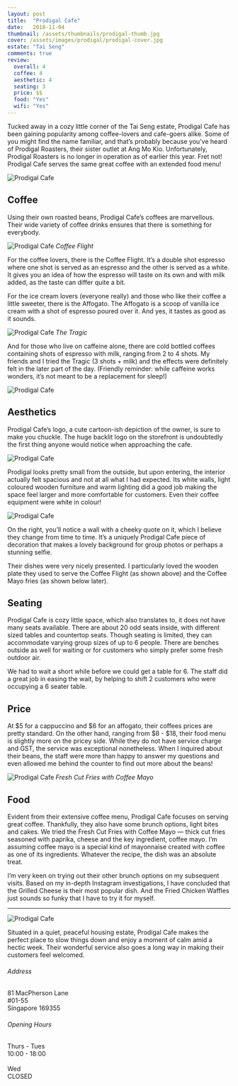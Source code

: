 ```yaml
---
layout: post
title:  "Prodigal Cafe"
date:   2018-11-04
thumbnail: /assets/thumbnails/prodigal-thumb.jpg
cover: /assets/images/prodigal/prodigal-cover.jpg
estate: "Tai Seng"
comments: true
review:
  overall: 4
  coffee: 4
  aesthetic: 4
  seating: 3
  price: $$
  food: "Yes"
  wifi: "Yes"
---
```


Tucked away in a cozy little corner of the Tai Seng estate, Prodigal Cafe has been gaining popularity among coffee-lovers and cafe-goers alike<!--more-->. Some of you might find the name familiar, and that’s probably because you’ve heard of Prodigal Roasters, their sister outlet at Ang Mo Kio. Unfortunately, Prodigal Roasters is no longer in operation as of earlier this year. Fret not! Prodigal Cafe serves the same great coffee with an extended food menu!

![Prodigal Cafe](/assets/images/prodigal/prodigal-1.jpg)

## Coffee
Using their own roasted beans, Prodigal Cafe’s coffees are marvellous. Their wide variety of coffee drinks ensures that there is something for everybody.

![Prodigal Cafe](/assets/images/prodigal/prodigal-2.jpg)
_Coffee Flight_

For the coffee lovers, there is the Coffee Flight. It’s a double shot espresso where one shot is served as an espresso and the other is served as a white. It gives you an idea of how the espresso will taste on its own and with milk added, as the taste can differ quite a bit.

For the ice cream lovers (everyone really) and those who like their coffee a little sweeter, there is the Affogato. The Affogato is a scoop of vanilla ice cream with a shot of espresso poured over it. And yes, it tastes as good as it sounds.

![Prodigal Cafe](/assets/images/prodigal/prodigal-3.jpg)
_The Tragic_

And for those who live on caffeine alone, there are cold bottled coffees containing shots of espresso with milk, ranging from 2 to 4 shots. My friends and I tried the Tragic (3 shots + milk) and the effects were definitely felt in the later part of the day. (Friendly reminder: while caffeine works wonders, it’s not meant to be a replacement for sleep!)

![Prodigal Cafe](/assets/images/prodigal/prodigal-4.jpg)

## Aesthetics
Prodigal Cafe’s logo, a cute cartoon-ish depiction of the owner, is sure to make you chuckle. The huge backlit logo on the storefront is undoubtedly the first thing anyone would notice when approaching the cafe.

![Prodigal Cafe](/assets/images/prodigal/prodigal-5.jpg)

Prodigal looks pretty small from the outside, but upon entering, the interior actually felt spacious and not at all what I had expected. Its white walls, light coloured wooden furniture and warm lighting did a good job making the space feel larger and more comfortable for customers. Even their coffee equipment were white in colour!

![Prodigal Cafe](/assets/images/prodigal/prodigal-6.jpg)

On the right, you’ll notice a wall with a cheeky quote on it, which I believe they change from time to time. It’s a uniquely Prodigal Cafe piece of decoration that makes a lovely background for group photos or perhaps a stunning selfie.

Their dishes were very nicely presented. I particularly loved the wooden plate they used to serve the Coffee Flight (as shown above) and the Coffee Mayo fries (as shown below later).

## Seating
Prodigal Cafe is cozy little space, which also translates to, it does not have many seats available. There are about 20 odd seats inside, with different sized tables and countertop seats. Though seating is limited, they can accommodate varying group sizes of up to 6 people. There are benches outside as well for waiting or for customers who simply prefer some fresh outdoor air.

We had to wait a short while before we could get a table for 6. The staff did a great job in easing the wait, by helping to shift 2 customers who were occupying a 6 seater table.

## Price
At $5 for a cappuccino and $6 for an affogato, their coffees prices are pretty standard. On the other hand, ranging from $8 - $18, their food menu is slightly more on the pricey side. While they do not have service charge and GST, the service was exceptional nonetheless. When I inquired about their beans, the staff were more than happy to answer my questions and even allowed me behind the counter to find out more about the beans!

![Prodigal Cafe](/assets/images/prodigal/prodigal-7.jpg)
_Fresh Cut Fries with Coffee Mayo_

## Food
Evident from their extensive coffee menu, Prodigal Cafe focuses on serving great coffee. Thankfully, they also have some brunch options, light bites and cakes. We tried the Fresh Cut Fries with Coffee Mayo — thick cut fries seasoned with paprika, cheese and the key ingredient, coffee mayo. I’m assuming coffee mayo is a special kind of mayonnaise created with coffee as one of its ingredients. Whatever the recipe, the dish was an absolute treat.

I’m very keen on trying out their other brunch options on my subsequent visits. Based on my in-depth Instagram investigations, I have concluded that the Grilled Cheese is their most popular dish. And the Fried Chicken Waffles just sounds so funky that I have to try it for myself.

<hr class="text-divider">

![Prodigal Cafe](/assets/images/prodigal/prodigal-8.jpg)

Situated in a quiet, peaceful housing estate, Prodigal Cafe makes the perfect place to slow things down and enjoy a moment of calm amid a hectic week. Their wonderful service also goes a long way in making their customers feel welcomed.

<div class="info">
  <div class="info__address">
    <h6>Address</h6>
    <p>
      81 MacPherson Lane
      <br>
      #01-55
      <br>
      Singapore 169355
    </p>
  </div>
  <div class="info__opening">
    <h6>Opening Hours</h6>
    <p>
      Thurs - Tues
      <br>
      10:00 - 18:00
      <br><br>
      Wed
      <br>
      CLOSED
    </p>
  </div>
</div>
